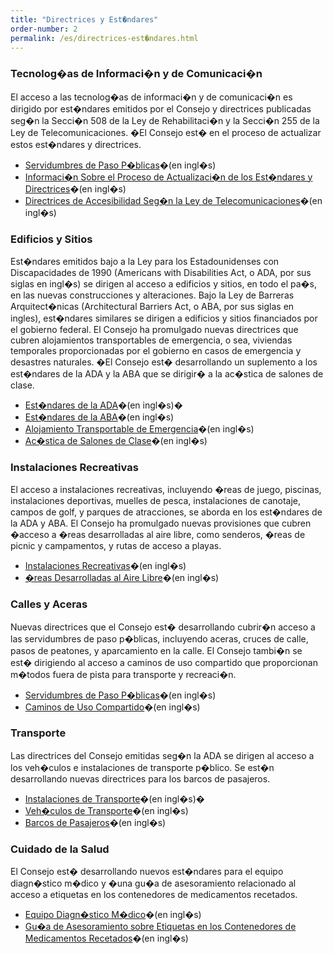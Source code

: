 ```yaml
---
title: "Directrices y Est�ndares"
order-number: 2
permalink: /es/directrices-est�ndares.html
---
```


### Tecnolog�as de Informaci�n y de Comunicaci�n

El acceso a las tecnolog�as de informaci�n y de comunicaci�n es dirigido por est�ndares emitidos por el Consejo y directrices publicadas seg�n la Secci�n 508 de la Ley de Rehabilitaci�n y la Secci�n 255 de la Ley de Telecomunicaciones. �El Consejo est� en el proceso de actualizar estos est�ndares y directrices.

-   [Servidumbres de Paso P�blicas](index.php?option=com_content&view=article&id=1043&Itemid=197)�(en ingl�s)
-   [Informaci�n Sobre el Proceso de Actualizaci�n de los Est�ndares y Directrices](index.php?option=com_content&view=article&id=1050&Itemid=1040)�(en ingl�s)
-   [Directrices de Accesibilidad Seg�n la Ley de Telecomunicaciones](index.php?option=com_content&view=article&id=810&Itemid=198)�(en ingl�s)

### Edificios y Sitios

Est�ndares emitidos bajo a la Ley para los Estadounidenses con Discapacidades de 1990 (Americans with Disabilities Act, o ADA, por sus siglas en ingl�s) se dirigen al acceso a edificios y sitios, en todo el pa�s, en las nuevas construcciones y alteraciones. Bajo la Ley de Barreras Arquitect�nicas (Architectural Barriers Act, o ABA, por sus siglas en ingles), est�ndares similares se dirigen a edificios y sitios financiados por el gobierno federal. El Consejo ha promulgado nuevas directrices que cubren alojamientos transportables de emergencia, o sea, viviendas temporales proporcionadas por el gobierno en casos de emergencia y desastres naturales. �El Consejo est� desarrollando un suplemento a los est�ndares de la ADA y la ABA que se dirigir� a la ac�stica de salones de clase.

-   [Est�ndares de la ADA](index.php?Itemid=987)�(en ingl�s)�
-   [Est�ndares de la ABA](index.php?option=com_content&view=article&id=1007&Itemid=948)�(en ingl�s)
-   [Alojamiento Transportable de Emergencia](index.php?option=com_content&view=article&id=294&Itemid=203)�(en ingl�s)
-   [Ac�stica de Salones de Clase](index.php?option=com_content&view=article&id=1035&Itemid=204)�(en ingl�s)

### Instalaciones Recreativas

El acceso a instalaciones recreativas, incluyendo �reas de juego, piscinas, instalaciones deportivas, muelles de pesca, instalaciones de canotaje, campos de golf, y parques de atracciones, se aborda en los est�ndares de la ADA y ABA. El Consejo ha promulgado nuevas provisiones que cubren �acceso a �reas desarrolladas al aire libre, como senderos, �reas de picnic y campamentos, y rutas de acceso a playas.

-   [Instalaciones Recreativas](index.php?option=com_content&view=article&id=1124&Itemid=206)�(en ingl�s)
-   [�reas Desarrolladas al Aire Libre](index.php?option=com_content&view=article&id=1121&Itemid=207)�(en ingl�s)

### Calles y Aceras

Nuevas directrices que el Consejo est� desarrollando cubrir�n acceso a las servidumbres de paso p�blicas, incluyendo aceras, cruces de calle, pasos de peatones, y aparcamiento en la calle. El Consejo tambi�n se est� dirigiendo al acceso a caminos de uso compartido que proporcionan m�todos fuera de pista para transporte y recreaci�n.

-   [Servidumbres de Paso P�blicas](index.php?option=com_content&view=article&id=1089&Itemid=209)�(en ingl�s)
-   [Caminos de Uso Compartido](index.php?option=com_content&view=article&id=80&Itemid=291)�(en ingl�s)

### Transporte

Las directrices del Consejo emitidas seg�n la ADA se dirigen al acceso a los veh�culos e instalaciones de transporte p�blico. Se est�n desarrollando nuevas directrices para los barcos de pasajeros.

-   [Instalaciones de Transporte](index.php?option=com_content&view=article&id=1365&Itemid=1539)�(en ingl�s)�
-   [Veh�culos de Transporte](index.php?option=com_content&view=article&id=676&Itemid=298)�(en ingl�s)
-   [Barcos de Pasajeros](index.php?option=com_content&view=article&id=402&Itemid=304)�(en ingl�s)

### Cuidado de la Salud

El Consejo est� desarrollando nuevos est�ndares para el equipo diagn�stico m�dico y �una gu�a de asesoramiento relacionado al acceso a etiquetas en los contenedores de medicamentos recetados.

-   [Equipo Diagn�stico M�dico](index.php?option=com_content&view=article&id=1435&Itemid=307)�(en ingl�s)
-   [Gu�a de Asesoramiento sobre Etiquetas en los Contenedores de Medicamentos Recetados](index.php?option=com_content&view=article&id=1430&Itemid=1626)�(en ingl�s)
